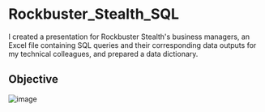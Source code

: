 # Rockbuster_Stealth_SQL
I created a presentation for Rockbuster Stealth's business managers, an Excel file containing SQL queries and their corresponding data outputs for my technical colleagues, and prepared a data dictionary.
## Objective
![image](https://github.com/aaruhnow/Rockbuster_Stealth_SQL/assets/165704551/08e4d00c-2fa9-43e7-9c1a-a95ddbdaed24)
